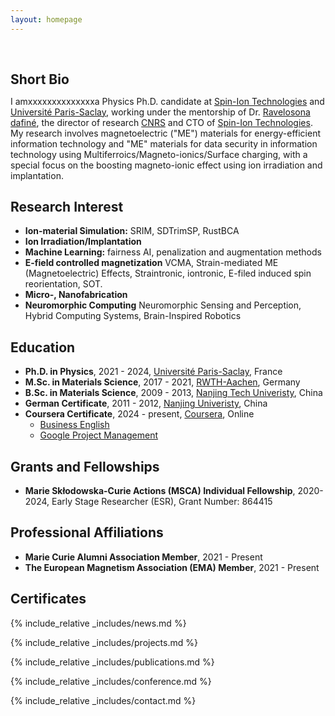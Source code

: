 ```yaml
---
layout: homepage
---
```


<h1 id="about-me"></h1>

<h2 style="margin: 60px 0px 10px;">Short Bio</h2>

I amxxxxxxxxxxxxxxa Physics Ph.D. candidate at [Spin-Ion Technologies](https://www.spin-ion.com/) and [Université Paris-Saclay](https://www.universite-paris-saclay.fr/), working under the mentorship of Dr. [Ravelosona dafiné](https://www.spin-ion.com/about-us/), the director of research [CNRS](https://www.cnrs.fr/fr) and CTO of [Spin-Ion Technologies](https://www.spin-ion.com/). My research involves magnetoelectric ("ME") materials for energy-efficient information technology and "ME" materials for data security in information technology using Multiferroics/Magneto-ionics/Surface charging, with a special focus on the boosting magneto-ionic effect using ion irradiation and implantation.

## Research Interest

- **Ion-material Simulation:** SRIM, SDTrimSP, RustBCA
- **Ion Irradiation/Implantation**
- **Machine Learning:** fairness AI, penalization and augmentation methods
- **E-field controlled magnetization** VCMA, Strain-mediated ME (Magnetoelectric) Effects, Straintronic, iontronic, E-filed induced spin reorientation, SOT.
- **Micro-, Nanofabrication**
- **Neuromorphic Computing** Neuromorphic Sensing and Perception, Hybrid Computing Systems, Brain-Inspired Robotics

## Education
- **Ph.D. in Physics**, 2021 - 2024, [Université Paris-Saclay](https://www.universite-paris-saclay.fr/), France
- **M.Sc. in Materials Science**, 2017 - 2021, [RWTH-Aachen](https://www.rwth-aachen.de/go/id/a/?lidx=1), Germany
- **B.Sc. in Materials Science**, 2009 - 2013, [Nanjing Tech Univeristy](https://www.njtech.edu.cn/), China
- **German Certificate**, 2011 - 2012, [Nanjing Univeristy](https://www.nju.edu.cn/), China
- **Coursera Certificate**, 2024 - present, [Coursera](https://www.coursera.org/), Online
  - [Business English](https://blog.songchen.science/documents/coursera/6B4CVLYK9ASD.pdf)
  - [Google Project Management](https://blog.songchen.science/documents/coursera/GPM.pdf)

## Grants and Fellowships
- **Marie Skłodowska-Curie Actions (MSCA) Individual Fellowship**, 2020-2024, Early Stage Researcher (ESR), Grant Number: 864415

## Professional Affiliations
- **Marie Curie Alumni Association Member**, 2021 - Present
- **The European Magnetism Association (EMA) Member**, 2021 - Present

## Certificates

<div data-iframe-width="150" data-iframe-height="270" data-share-badge-id="343635de-7d0f-43ea-922d-432566a4b1e5" data-share-badge-host="https://www.credly.com"></div><script type="text/javascript" async src="//cdn.credly.com/assets/utilities/embed.js"></script>

{% include_relative _includes/news.md %}

{% include_relative _includes/projects.md %}

{% include_relative _includes/publications.md %}

{% include_relative _includes/conference.md %}

{% include_relative _includes/contact.md %}
